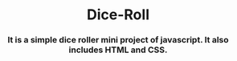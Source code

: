 <h1 align="center">     Dice-Roll        </h1>

<h3 align="center"> It is a simple dice roller mini project of javascript.
It also includes HTML and CSS.</h3>
